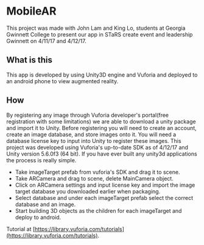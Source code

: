 # MobileAR
This project was made with John Lam and King Lo, students at Georgia Gwinnett College to present our app in STaRS create event and leadership Gwinnett on 4/11/17 and 4/12/17.

## What is this
This app is developed by using Unity3D engine and Vuforia and deployed to an android phone to view augmented reality.

## How
By registering any image through Vuforia developer's portal(free registration with some limitations) we are able to download a unity package and import it to Unity. Before registering you will need to create an account, create an image database, and store images onto it. You will need a database license key to input into Unity to register these images.
This project was developed using Vuforia's up-to-date SDK as of 4/12/17 and Unity version 5.6.0f3 (64 bit).
If you have ever built any unity3d applications the process is really simple.
* Take imageTarget prefab from vuforia's SDK and drag it to scene.
* Take ARCamera and drag to scene, delete MainCamera object.
* Click on ARCamera settings and input license key and import the image target database you downloaded earlier when packaging.
* Select database and under each imageTarget prefab select the correct database and an image.
* Start building 3D objects as the children for each imageTarget and deploy to android.

Tutorial at [https://library.vuforia.com/tutorials](https://library.vuforia.com/tutorials).
